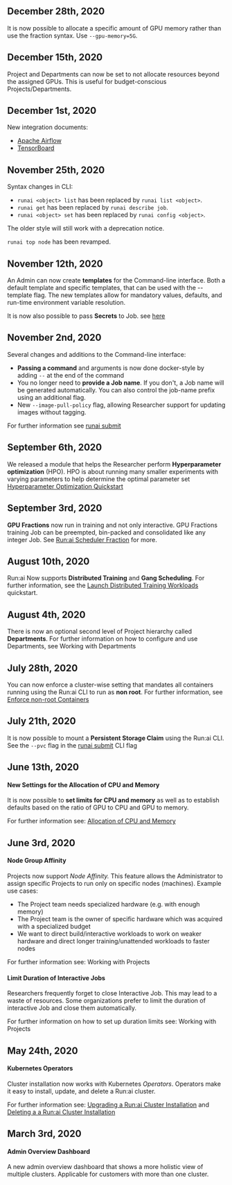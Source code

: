## December 28th, 2020
It is now possible to allocate a specific amount of GPU memory rather than use the fraction syntax. Use `--gpu-memory=5G`.

## December 15th, 2020
Project and Departments can now be set to not allocate resources beyond the assigned GPUs. This is useful for budget-conscious Projects/Departments. 

## December 1st, 2020
New integration documents:

* [Apache Airflow](../admin/integration/airflow.md)
* [TensorBoard](../Researcher/tools/dev-tensorboard.md)


## November 25th, 2020

Syntax changes in CLI:

* `runai <object> list`  has been replaced by `runai list <object>`.
* `runai get` has been replaced by `runai describe job`.
* `runai <object> set` has been replaced by `runai config <object>`.

The older style will still work with a deprecation notice.

`runai top node` has been revamped.



## November 12th, 2020
An Admin can now create __templates__ for the Command-line interface. Both a default template and specific templates, that can be used with the --template flag. The new templates allow for mandatory values, defaults, and run-time environment variable resolution.

It is now also possible to pass __Secrets__ to Job. see [here](../admin/workloads/secrets.md)

## November 2nd, 2020

Several changes and additions to the Command-line interface:

* __Passing a command__ and arguments is now done docker-style by adding `--` at the end of the command
* You no longer need to __provide a Job name__. If you don't, a Job name will be generated automatically. You can also control the job-name prefix using an additional flag. 
* New `--image-pull-policy` flag, allowing Researcher support for updating images without tagging.

For further information see [runai submit](../../Researcher/cli-reference/runai-submit/)

## September 6th, 2020

We released a module that helps the Researcher perform __Hyperparameter optimization__ (HPO). HPO is about running many smaller experiments with varying parameters to help determine the optimal parameter set [Hyperparameter Optimization Quickstart](../Researcher/Walkthroughs/walkthrough-hpo.md)

## September 3rd, 2020

__GPU Fractions__ now run in training and not only interactive. GPU Fractions training Job can be preempted, bin-packed and consolidated like any integer Job. See [Run:ai Scheduler Fraction](../../Researcher/scheduling/the-runai-scheduler/#gpu-fractions) for more.


## August 10th, 2020

Run:ai Now supports __Distributed Training__ and __Gang Scheduling__. For further information, see the [Launch Distributed Training Workloads](../Researcher/Walkthroughs/walkthrough-distributed-training.md) quickstart.

## August 4th, 2020

There is now an optional second level of Project hierarchy called __Departments__. For further information on how to configure and use Departments, see Working with Departments

## July 28th, 2020

You can now enforce a cluster-wise setting that mandates all containers running using the Run:ai CLI to run as __non root__. For further information, see [Enforce non-root Containers](../admin/runai-setup/config/non-root-containers.md)

## July 21th, 2020

It is now possible to mount a __Persistent Storage Claim__ using the Run:ai CLI. See the ``--pvc`` flag in the [runai submit](../../Researcher/cli-reference/runai-submit/) CLI flag


## June 13th, 2020

#### New Settings for the Allocation of CPU and Memory

It is now possible to __set limits for CPU and memory__ as well as to establish defaults based on the ratio of GPU to CPU and GPU to memory. 

For further information see: [Allocation of CPU and Memory](../Researcher/scheduling/allocation-of-cpu-and-memory.md)

## June 3rd, 2020

#### Node Group Affinity

Projects now support _Node Affinity._ This feature allows the Administrator to assign specific Projects to run only on specific nodes (machines). Example use cases:

*   The Project team needs specialized hardware (e.g. with enough memory)
*   The Project team is the owner of specific hardware which was acquired with a specialized budget
*   We want to direct build/interactive workloads to work on weaker hardware and direct longer training/unattended workloads to faster nodes

For further information see: Working with Projects

#### Limit Duration of Interactive Jobs

Researchers frequently forget to close Interactive Job. This may lead to a waste of resources. Some organizations prefer to limit the duration of interactive Job and close them automatically. 

For further information on how to set up duration limits see: Working with Projects

## May 24th, 2020

#### Kubernetes Operators

Cluster installation now works with Kubernetes _Operators_. Operators make it easy to install, update, and delete a Run:ai cluster. 

For further information see: [Upgrading a Run:ai Cluster Installation](../admin/runai-setup/cluster-setup/cluster-upgrade.md) and [Deleting a a Run:ai Cluster Installation](../admin/runai-setup/cluster-setup/cluster-delete.md)

## March 3rd, 2020

#### Admin Overview Dashboard

A new admin overview dashboard that shows a more holistic view of multiple clusters. Applicable for customers with more than one cluster.